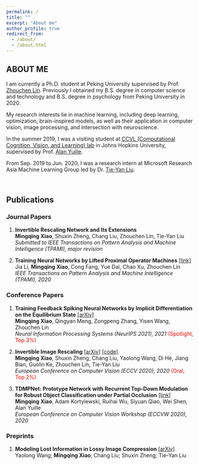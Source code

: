 ```yaml
---
permalink: /
title: ""
excerpt: "About me"
author_profile: true
redirect_from: 
  - /about/
  - /about.html
---
```




ABOUT ME
------
I am currently a Ph.D. student at Peking University supervised by Prof. [Zhouchen Lin](https://zhouchenlin.github.io/). Previously I obtained my B.S. degree in computer science and technology and B.S. degree in psychology from Peking University in 2020.

My research interests lie in machine learning, including deep learning, optimization, brain-inspired models, as well as their application in computer vision, image processing, and intersection with neuroscience.

In the summer 2019, I was a visiting student at [CCVL (Computational Cognition, Vision, and Learning) lab](https://ccvl.jhu.edu/) in Johns Hopkins University, supervised by Prof. [Alan Yuille](http://www.cs.jhu.edu/~ayuille/).

From Sep. 2019 to Jun. 2020, I was a research intern at Microsoft Research Asia Machine Learning Group led by Dr. [Tie-Yan Liu](https://www.microsoft.com/en-us/research/people/tyliu/).

&nbsp;
&nbsp;
&nbsp;
&nbsp;

Publications
------
### Journal Papers

1. **Invertible Rescaling Network and Its Extensions**   
**Mingqing Xiao**, Shuxin Zheng, Chang Liu, Zhouchen Lin, Tie-Yan Liu   
*Submitted to IEEE Transactions on Pattern Analysis and Machine Intelligence (TPAMI), major revision*

2. **Training Neural Networks by Lifted Proximal Operator Machines** [[link]](https://ieeexplore.ieee.org/document/9311864)   
Jia Li, **Mingqing Xiao**, Cong Fang, Yue Dai, Chao Xu, Zhouchen Lin   
*IEEE Transactions on Pattern Analysis and Machine Intelligence (TPAMI), 2020*

### Conference Papers

1. **Training Feedback Spiking Neural Networks by Implicit Differentiation on the Equilibrium State** [[arXiv]](https://arxiv.org/abs/2109.14247)   
**Mingqing Xiao**, Qingyan Meng, Zongpeng Zhang, Yisen Wang, Zhouchen Lin   
*Neural Information Processing Systems (NeurIPS 2021), 2021* <font color=red>(Spotlight, Top 3%)</font>   

2. **Invertible Image Rescaling** [[arXiv]](https://arxiv.org/abs/2005.05650) [[code]](https://github.com/pkuxmq/Invertible-Image-Rescaling)   
**Mingqing Xiao**, Shuxin Zheng, Chang Liu, Yaolong Wang, Di He, Jiang Bian, Guolin Ke, Zhouchen Lin, Tie-Yan Liu   
*European Conference on Computer Vision (ECCV 2020), 2020* <font color=red>(Oral, Top 2%)</font>

3. **TDMPNet: Prototype Network with Recurrent Top-Down Modulation for Robust Object Classification under Partial Occlusion** [[link]](https://openreview.net/forum?id=v_KSmk9B5kt)   
**Mingqing Xiao**, Adam Kortylewski, Ruihai Wu, Siyuan Qiao, Wei Shen, Alan Yuille   
*European Conference on Computer Vision Workshop (ECCVW 2020), 2020*

### Preprints

1. **Modeling Lost Information in Lossy Image Compression** [[arXiv]](https://arxiv.org/abs/2006.11999)   
Yaolong Wang; **Mingqing Xiao**; Chang Liu; Shuxin Zheng; Tie-Yan Liu
